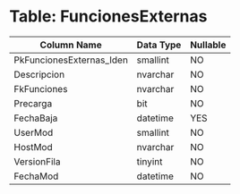 # Table: FuncionesExternas

| Column Name | Data Type | Nullable |
|-------------|-----------|----------|
| PkFuncionesExternas_Iden | smallint | NO |
| Descripcion | nvarchar | NO |
| FkFunciones | nvarchar | NO |
| Precarga | bit | NO |
| FechaBaja | datetime | YES |
| UserMod | smallint | NO |
| HostMod | nvarchar | NO |
| VersionFila | tinyint | NO |
| FechaMod | datetime | NO |
